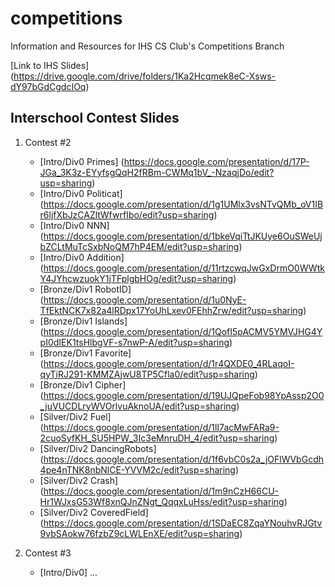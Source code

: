 # competitions

Information and Resources for IHS CS Club's Competitions Branch

[Link to IHS Slides] (https://drive.google.com/drive/folders/1Ka2Hcqmek8eC-Xsws-dY97bGdCgdcIOq)

## Interschool Contest Slides

1. Contest #2
    * [Intro/Div0 Primes] (https://docs.google.com/presentation/d/17P-JGa_3K3z-EYyfsgQqH2fRBm-CWMq1bV_-NzaqjDo/edit?usp=sharing)
    * [Intro/Div0 Politicat] (https://docs.google.com/presentation/d/1g1UMlx3vsNTvQMb_oV1IBr6ljfXbJzCAZltWfwrfIbo/edit?usp=sharing)
    * [Intro/Div0 NNN] (https://docs.google.com/presentation/d/1bkeVqiTtJKUye6OuSWeUjbZCLtMuTcSxbNoQM7hP4EM/edit?usp=sharing)
    * [Intro/Div0 Addition] (https://docs.google.com/presentation/d/11rtzcwqJwGxDrmO0WWtkY4JYhcwzuokY1jTFplgbHOg/edit?usp=sharing)
    * [Bronze/Div1 RobotID] (https://docs.google.com/presentation/d/1u0NyE-TfEktNCK7x82a4lRDpx17YoUhLxev0FEhhZrw/edit?usp=sharing)
    * [Bronze/Div1 Islands] (https://docs.google.com/presentation/d/1QofI5pACMV5YMVJHG4YpI0dIEK1tsHlbgVF-s7nwP-A/edit?usp=sharing)
    * [Bronze/Div1 Favorite] (https://docs.google.com/presentation/d/1r4QXDE0_4RLaqoI-qyTiRJ291-KMMZAjwU8TP5Cfla0/edit?usp=sharing)
    * [Bronze/Div1 Cipher] (https://docs.google.com/presentation/d/19UJQpeFob98YpAssp2O0_juVUCDLryWVOrlvuAknoUA/edit?usp=sharing)
    * [Silver/Div2 Fuel] (https://docs.google.com/presentation/d/1lI7acMwFARa9-2cuoSyfKH_SU5HPW_3Ic3eMnruDH_4/edit?usp=sharing)
    * [Silver/Div2 DancingRobots] (https://docs.google.com/presentation/d/1f6vbC0s2a_jOFlWVbGcdh4pe4nTNK8nbNlCE-YVVM2c/edit?usp=sharing)
    * [Silver/Div2 Crash] (https://docs.google.com/presentation/d/1m9nCzH66CU-Hr1WJxsG53Wf8xnQJnZNgt_QqqxLuHss/edit?usp=sharing)
    * [Silver/Div2 CoveredField] (https://docs.google.com/presentation/d/1SDaEC8ZqaYNouhvRJGtv9vbSAokw76fzbZ9cLWLEnXE/edit?usp=sharing)
  
2. Contest #3
    * [Intro/Div0] ...
